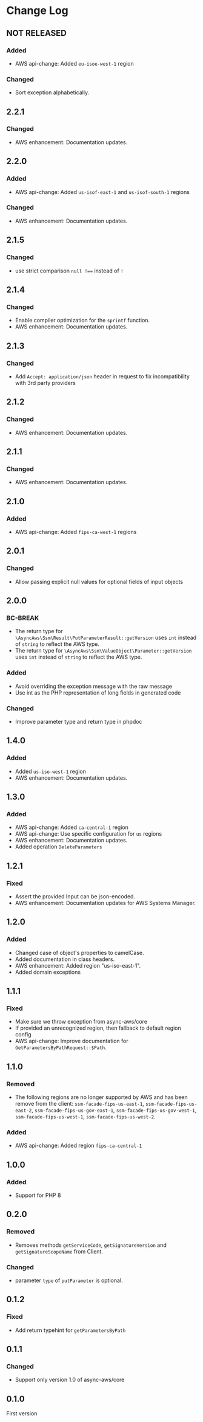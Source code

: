 # Change Log

## NOT RELEASED

### Added

- AWS api-change: Added `eu-isoe-west-1` region

### Changed

- Sort exception alphabetically.

## 2.2.1

### Changed

- AWS enhancement: Documentation updates.

## 2.2.0

### Added

- AWS api-change: Added `us-isof-east-1`  and `us-isof-south-1` regions

### Changed

- AWS enhancement: Documentation updates.

## 2.1.5

### Changed

- use strict comparison `null !==` instead of `!`

## 2.1.4

### Changed

- Enable compiler optimization for the `sprintf` function.
- AWS enhancement: Documentation updates.

## 2.1.3

### Changed

- Add `Accept: application/json` header in request to fix incompatibility with 3rd party providers

## 2.1.2

### Changed

- AWS enhancement: Documentation updates.

## 2.1.1

### Changed

- AWS enhancement: Documentation updates.

## 2.1.0

### Added

- AWS api-change: Added `fips-ca-west-1` regions

## 2.0.1

### Changed

- Allow passing explicit null values for optional fields of input objects

## 2.0.0

### BC-BREAK

- The return type for `\AsyncAws\Ssm\Result\PutParameterResult::getVersion` uses `int` instead of `string` to reflect the AWS type.
- The return type for `\AsyncAws\Ssm\ValueObject\Parameter::getVersion` uses `int` instead of `string` to reflect the AWS type.

### Added

- Avoid overriding the exception message with the raw message
- Use int as the PHP representation of long fields in generated code

### Changed

- Improve parameter type and return type in phpdoc

## 1.4.0

### Added

- Added `us-iso-west-1` region
- AWS enhancement: Documentation updates.

## 1.3.0

### Added

- AWS api-change: Added `ca-central-1` region
- AWS api-change: Use specific configuration for `us` regions
- AWS enhancement: Documentation updates.
- Added operation `DeleteParameters`

## 1.2.1

### Fixed

- Assert the provided Input can be json-encoded.
- AWS enhancement: Documentation updates for AWS Systems Manager.

## 1.2.0

### Added

- Changed case of object's properties to camelCase.
- Added documentation in class headers.
- AWS enhancement: Added region "us-iso-east-1".
- Added domain exceptions

## 1.1.1

### Fixed

- Make sure we throw exception from async-aws/core
- If provided an unrecognized region, then fallback to default region config
- AWS api-change: Improve documentation for `GetParametersByPathRequest::$Path`.

## 1.1.0

### Removed

- The following regions are no longer supported by AWS and has been remove from
  the client: `ssm-facade-fips-us-east-1`, `ssm-facade-fips-us-east-2`, `ssm-facade-fips-us-gov-east-1`,
  `ssm-facade-fips-us-gov-west-1`, `ssm-facade-fips-us-west-1`, `ssm-facade-fips-us-west-2`.

### Added

- AWS api-change: Added region `fips-ca-central-1`

## 1.0.0

### Added

- Support for PHP 8

## 0.2.0

### Removed

- Removes methods `getServiceCode`, `getSignatureVersion` and `getSignatureScopeName` from Client.

### Changed

- parameter `type` of `putParameter` is optional.

## 0.1.2

### Fixed

- Add return typehint for `getParametersByPath`

## 0.1.1

### Changed

- Support only version 1.0 of async-aws/core

## 0.1.0

First version
